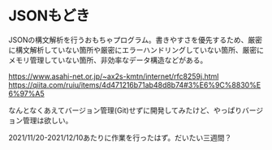 # JSONもどき

JSONの構文解析を行うおもちゃプログラム。書きやすさを優先するため、厳密に構文解析していない箇所や厳密にエラーハンドリングしていない箇所、厳密にメモリ管理していない箇所、非効率なデータ構造などがある。

https://www.asahi-net.or.jp/~ax2s-kmtn/internet/rfc8259j.html
https://qiita.com/ruiu/items/4d471216b71ab48d8b74#3%E6%9C%8830%E6%97%A5

なんとなくあえてバージョン管理(Git)せずに開発してみたけど、やっぱりバージョン管理は欲しい。

2021/11/20-2021/12/10あたりに作業を行ったはず。だいたい三週間？

